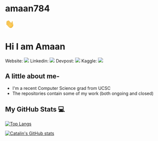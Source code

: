 # amaan784

<img src="https://raw.githubusercontent.com/ABSphreak/ABSphreak/master/gifs/Hi.gif" width="30px">

# Hi I am Amaan

Website: [<img height="30" src="https://static.vecteezy.com/system/resources/thumbnails/003/731/316/small/web-icon-line-on-white-background-image-for-web-presentation-logo-icon-symbol-free-vector.jpg" />][website]
Linkedin: [<img height="30" src = "https://www.oiml.org/en/ressources/logos/linkedin-icon-small.png/@@images/image.png">][linkedin] 
Devpost: [<img height="30" src="https://seeklogo.com/images/D/devpost-logo-95FF685C5D-seeklogo.com.png" />][devpost]
Kaggle: [<img height="30" src = "https://static-00.iconduck.com/assets.00/kaggle-icon-2048x2048-fxhlmjy3.png">][kaggle] 


## A little about me-

- I'm a recent Computer Science grad from UCSC
- The repositories contain some of my work (both ongoing and closed)

[website]: https://amaan784.github.io/
[linkedin]: https://www.linkedin.com/in/amaansheikh21/
[devpost]: https://devpost.com/amaan784?ref_content=user-portfolio&ref_feature=portfolio&ref_medium=global-nav
[kaggle]: https://www.kaggle.com/amaan784



## My GitHub Stats 💻
<!--[![Top Langs](https://github-readme-stats.vercel.app/api/top-langs/?username=amaan784&theme=dracula))](https://github.com/anuraghazra/github-readme-stats)-->
 
[![Top Langs](https://github-readme-stats.vercel.app/api/top-langs/?username=amaan784&theme=dracula&hide=jupyter%20notebook)](https://github.com/anuraghazra/github-readme-stats)

[![Catalin's GitHub stats](https://github-readme-stats.vercel.app/api?username=amaan784&theme=dracula)](https://github.com/anuraghazra/github-readme-stats)


